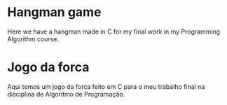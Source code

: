 # Hangman game
  Here we have a hangman made in C for my final work in my Programming Algorithm course.

# Jogo da forca
  Aqui temos um jogo da forca feito em C para o meu trabalho final na disciplina de Algoritmo de Programação.
